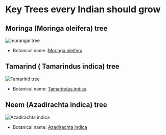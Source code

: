 # Key Trees every Indian should grow

## Moringa (Moringa oleifera) tree
 ![murangai tree](https://upload.wikimedia.org/wikipedia/commons/2/2e/DrumstickFlower.jpg )
 - Botanical name :[Moringa oleifera](https://en.wikipedia.org/wiki/Moringa_oleifera)

## Tamarind ( Tamarindus indica) tree
![Tamarind tree](https://upload.wikimedia.org/wikipedia/commons/2/2e/Tamarindus_indica_pods.JPG )
- Botanical name: [Tamarindus indica](https://en.wikipedia.org/wiki/Tamarind)


## Neem (Azadirachta indica) tree 
![Azadirachta indica](https://upload.wikimedia.org/wikipedia/commons/8/8e/Neem_tree_leaves.JPG)
- Botanical name: [Azadirachta indica](https://en.wikipedia.org/wiki/Azadirachta_indica)
